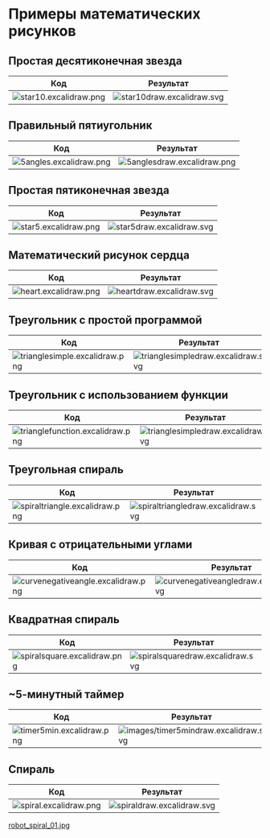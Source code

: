 # Примеры математических рисунков

## Простая десятиконечная звезда

| Код | Результат |
| --- | --- |
| ![star10.excalidraw.png](images/star10.excalidraw.svg) | ![star10draw.excalidraw.svg](images/star10draw.excalidraw.svg) |

## Правильный пятиугольник

| Код | Результат |
| --- | --- |
| ![5angles.excalidraw.png](images/5angles.excalidraw.svg) | ![5anglesdraw.excalidraw.png](images/5anglesdraw.excalidraw.svg) |

## Простая пятиконечная звезда

| Код | Результат |
| --- | --- |
| ![star5.excalidraw.png](images/star5.excalidraw.svg) | ![star5draw.excalidraw.svg](images/star5draw.excalidraw.svg) |

## Математический рисунок сердца

| Код | Результат |
| --- | --- |
| ![heart.excalidraw.png](images/heart.excalidraw.svg) | ![heartdraw.excalidraw.svg](images/heartdraw.excalidraw.svg) |

## Треугольник с простой программой

| Код | Результат |
| --- | --- |
| ![trianglesimple.excalidraw.png](images/trianglesimple.excalidraw.svg) | ![trianglesimpledraw.excalidraw.svg](images/trianglesimpledraw.excalidraw.svg) |

## Треугольник с использованием функции

| Код | Результат |
| --- | --- |
| ![trianglefunction.excalidraw.png](images/trianglefunction.excalidraw.svg) | ![trianglesimpledraw.excalidraw.svg](images/trianglesimpledraw.excalidraw.svg) |

## Треугольная спираль

| Код | Результат |
| --- | --- |
| ![spiraltriangle.excalidraw.png](images/spiraltriangle.excalidraw.svg) | ![spiraltriangledraw.excalidraw.svg](images/spiraltriangledraw.excalidraw.svg) |

## Кривая c отрицательными углами

| Код | Результат |
| --- | --- |
| ![curvenegativeangle.excalidraw.png](images/curvenegativeangle.excalidraw.svg) | ![curvenegativeangledraw.excalidraw.svg](images/curvenegativeangledraw.excalidraw.svg) |

## Квадратная спираль

| Код | Результат |
| --- | --- |
| ![spiralsquare.excalidraw.png](images/spiralsquare.excalidraw.svg) | ![spiralsquaredraw.excalidraw.svg](images/spiralsquaredraw.excalidraw.svg) |

## ~5-минутный таймер

| Код | Результат |
| --- | --- |
| ![timer5min.excalidraw.png](images/timer5min.excalidraw.svg) | ![images/timer5mindraw.excalidraw.svg](images/timer5mindraw.excalidraw.svg) |

## Спираль

| Код | Результат |
| --- | --- |
| ![spiral.excalidraw.png](images/spiral.excalidraw.svg) | ![spiraldraw.excalidraw.svg](images/spiraldraw.excalidraw.svg) |

[robot_spiral_01.jpg](images/robot_spiral_01.jpg)